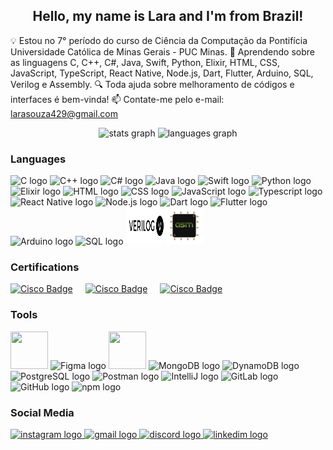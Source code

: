 <h2 align="center">Hello, my name is Lara and I'm from Brazil!</h2>

💡 Estou no 7° período do curso de Ciência da Computação da Pontifícia Universidade Católica de Minas Gerais - PUC Minas.
📜 Aprendendo sobre as linguagens C, C++, C#, Java, Swift, Python, Elixir, HTML, CSS, JavaScript, TypeScript, React Native, Node.js, Dart, Flutter, Arduino, SQL, Verilog e Assembly.
🔍 Toda ajuda sobre melhoramento de códigos e interfaces é bem-vinda!
📫 Contate-me pelo e-mail: larasouza429@gmail.com

<div align="center"> <img src="https://github-readme-stats.vercel.app/api?hide_title=false&hide_rank=false&show_icons=true&include_all_commits=true&count_private=true&disable_animations=false&theme=tokyonight&locale=en&hide_border=false&username=Blackstorm429" height="190" alt="stats graph" /> <img src="https://github-readme-stats.vercel.app/api/top-langs?locale=en&hide_title=false&layout=compact&card_width=320&langs_count=5&theme=tokyonight&hide_border=false&username=Blackstorm429" height="190" alt="languages graph" /> </div>

### Languages

<p> 
 <img src="https://cdn.jsdelivr.net/gh/devicons/devicon@latest/icons/c/c-original.svg" height="60" width="60" alt="C logo"/> 
  
 <img src="https://cdn.jsdelivr.net/gh/devicons/devicon@latest/icons/cplusplus/cplusplus-original.svg" height="60" width="60" alt="C++ logo"/> 

 <img src="https://cdn.jsdelivr.net/gh/devicons/devicon@latest/icons/csharp/csharp-original.svg" height="60" width="60" alt="C# logo"/> 

 <img src="https://cdn.jsdelivr.net/gh/devicons/devicon@latest/icons/java/java-original-wordmark.svg" height="80" width="60" alt="Java logo"/> 

 <img src="https://cdn.jsdelivr.net/gh/devicons/devicon@latest/icons/swift/swift-original.svg" height="60" width="120" alt="Swift logo"/>

 <img src="https://cdn.jsdelivr.net/gh/devicons/devicon@latest/icons/python/python-original-wordmark.svg" height="60" width="60" alt="Python logo"/>

 <img src="https://cdn.jsdelivr.net/gh/devicons/devicon@latest/icons/elixir/elixir-original.svg" height="60" width="120" alt="Elixir logo"/> 

 <img src="https://cdn.jsdelivr.net/gh/devicons/devicon@latest/icons/html5/html5-original.svg" height="60" width="60" alt="HTML logo"/> 

 <img src="https://cdn.jsdelivr.net/gh/devicons/devicon@latest/icons/css3/css3-original.svg" height="60" width="60" alt="CSS logo"/> 

 <img src="https://cdn.jsdelivr.net/gh/devicons/devicon@latest/icons/javascript/javascript-original.svg" height="60" width="60" alt="JavaScript logo"/>

 <img src="https://cdn.jsdelivr.net/gh/devicons/devicon@latest/icons/typescript/typescript-original.svg" height="60" width="60" alt="Typescript logo"/>

 <img src="https://cdn.jsdelivr.net/gh/devicons/devicon@latest/icons/react/react-original-wordmark.svg" height="60" width="60" alt="React Native logo"/>
 
 <img src="https://cdn.jsdelivr.net/gh/devicons/devicon@latest/icons/nodejs/nodejs-original.svg" height="60" width="60" alt="Node.js logo"/>
  
 <img src="https://cdn.jsdelivr.net/gh/devicons/devicon@latest/icons/dart/dart-original.svg" height="60" width="60" alt="Dart logo"/>
  
 <img src="https://cdn.jsdelivr.net/gh/devicons/devicon@latest/icons/flutter/flutter-original.svg" height="60" width="60" alt="Flutter logo"/>
  
 <img src="https://cdn.jsdelivr.net/gh/devicons/devicon@latest/icons/arduino/arduino-original-wordmark.svg" height="60" width="60" alt="Arduino logo"/>
  
 <img src="https://cdn.jsdelivr.net/gh/devicons/devicon@latest/icons/azuresqldatabase/azuresqldatabase-original.svg" height="60" width="60" alt="SQL logo" /> 
  
 <img src="https://raw.githubusercontent.com/Verilog-Solutions/.github/main/assets/verilog-logo.svg" height="60" width="60" alt="Verilog logo" /> 
  
 <img src="https://raw.githubusercontent.com/github/explore/e495457f5ff28c343f9e422f8e3cf80fd3e80890/topics/assembly/assembly.png" height="60" width="60" alt="Assembly logo" />
</p>

### Certifications
<div style="display: flex; justify-content: flex-start; gap: 20px;">
  <a href="https://www.credly.com/badges/841bf403-6f31-4292-aa06-2e182a948649/public_url">
    <img src="https://images.credly.com/size/680x680/images/af8c6b4e-fc31-47c4-8dcb-eb7a2065dc5b/I2CS__1_.png" width="150" alt="Cisco Badge">
  </a>
  <a href="https://www.credly.com/earner/earned/share/28a0c324-9602-42ff-94b7-5cffc91976b5">
    <img src="https://images.credly.com/size/220x220/images/70d71df5-f3dc-4380-9b9d-f22513a70417/CCNAITN__1_.png" width="150" alt="Cisco Badge">
  </a>
  <a href="https://www.credly.com/earner/earned/share/fb5672e1-2fc5-472d-ad83-b68bac394039">
    <img src="https://images.credly.com/size/220x220/images/5d5ac32b-d239-42b8-9665-8a921dc3ab47/image.png" width="150" alt="Cisco Badge">
  </a>
  <a href="https://www.credly.com/earner/earned/share/fb5672e1-2fc5-472d-ad83-b68bac394039">
    <div data-iframe-width="150" data-iframe-height="270" data-share-badge-id="ac113530-cbbc-484a-8d83-34f17d5498d9" data-share-badge-host="https://www.credly.com"></div><script type="text/javascript" async src="//cdn.credly.com/assets/utilities/embed.js"></script>
    </div>
  </a>

### Tools
<p> 
  <img src="https://upload.wikimedia.org/wikipedia/commons/thumb/9/9a/Visual_Studio_Code_1.35_icon.svg/2048px-Visual_Studio_Code_1.35_icon.svg.png" height="60" width="60"/> 
 
  <img src="https://cdn.jsdelivr.net/gh/devicons/devicon@latest/icons/figma/figma-original.svg" height="60" width="60" alt="Figma logo"/> 
  
  <img src="https://store-images.s-microsoft.com/image/apps.47763.13959754522315136.87be3224-9693-4fd4-8cd4-af6362fb8d37.b3c24453-164b-4d03-b561-e77aec7c076a" height="60" width="60"/> 
  
  <img src="https://cdn.jsdelivr.net/gh/devicons/devicon@latest/icons/mongodb/mongodb-plain-wordmark.svg" height="60" width="60" alt="MongoDB logo"/> 
  
  <img src="https://cdn.jsdelivr.net/gh/devicons/devicon@latest/icons/dynamodb/dynamodb-original.svg" height="60" width="60" alt="DynamoDB logo"/> 
  
  <img src="https://cdn.jsdelivr.net/gh/devicons/devicon@latest/icons/postgresql/postgresql-original-wordmark.svg" height="60" width="60" alt="PostgreSQL logo"/> 
  
  <img src="https://cdn.jsdelivr.net/gh/devicons/devicon@latest/icons/postman/postman-original.svg" height="60" width="60" alt="Postman logo"/> 
  
  <img src="https://cdn.jsdelivr.net/gh/devicons/devicon@latest/icons/intellij/intellij-original.svg" height="60" width="60" alt="IntelliJ logo"/> 
  
  <img src="https://cdn.jsdelivr.net/gh/devicons/devicon@latest/icons/gitlab/gitlab-original-wordmark.svg" height="60" width="60" alt="GitLab logo"/> 
  
  <img src="https://cdn.jsdelivr.net/gh/devicons/devicon@latest/icons/github/github-original-wordmark.svg" height="60" width="60" alt="GitHub logo"/> 
  
  <img src="https://cdn.jsdelivr.net/gh/devicons/devicon@latest/icons/npm/npm-original-wordmark.svg" height="60" width="60" alt="npm logo"/>

### Social Media
<p>
  <a href="https://www.instagram.com/lara_souza429/" target="_blank">
    <img src="https://img.shields.io/static/v1?message=Instagram&logo=instagram&label=&color=E4405F&logoColor=white&labelColor=&style=for-the-badge" height="35" alt="instagram logo" />
  </a>
  <a href="mailto:larasouza429@gmail.com" target="_blank">
    <img src="https://img.shields.io/static/v1?message=Gmail&logo=gmail&label=&color=D14836&logoColor=white&labelColor=&style=for-the-badge" height="35" alt="gmail logo" />
  </a>
  <a href="https://discord.com/users/larasouza429" target="_blank">
    <img src="https://img.shields.io/static/v1?message=Discord&logo=discord&label=&color=7289DA&logoColor=white&labelColor=&style=for-the-badge" height="35" alt="discord logo" />
  </a>
  <a href="https://www.linkedin.com/in/lara-br%C3%ADgida-rezende-souza-588939113/">
    <img src="https://img.shields.io/badge/LinkedIn-0077B5?style=for-the-badge&logo=linkedin&logoColor=white&labelColor=" height="35" alt="linkedim logo" />
  </a>
</p>

